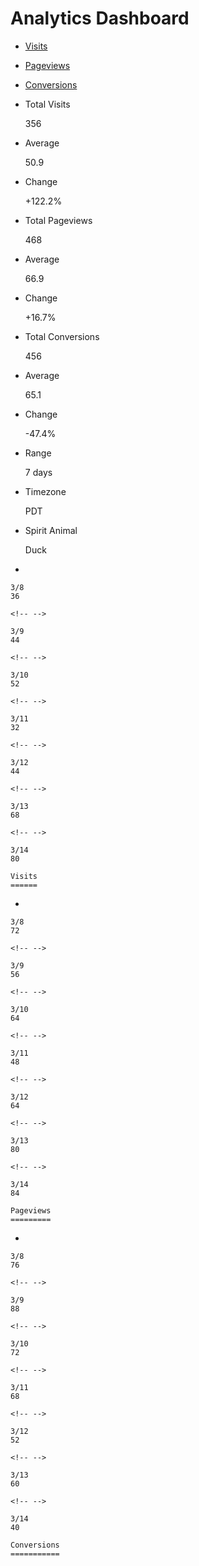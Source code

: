 Analytics Dashboard
===================

-   <a href="#" class="selected">Visits</a>
-   [Pageviews](#)
-   [Conversions](#)

-   Total Visits

    356

-   Average

    50.9

-   Change

    +122.2%

<!-- -->

-   Total Pageviews

    468

-   Average

    66.9

-   Change

    +16.7%

<!-- -->

-   Total Conversions

    456

-   Average

    65.1

-   Change

    -47.4%

-   Range

    7 days

-   Timezone

    PDT

-   Spirit Animal

    Duck

-   

    3/8  
    36

    <!-- -->

    3/9  
    44

    <!-- -->

    3/10  
    52

    <!-- -->

    3/11  
    32

    <!-- -->

    3/12  
    44

    <!-- -->

    3/13  
    68

    <!-- -->

    3/14  
    80

    Visits
    ======

-   

    3/8  
    72

    <!-- -->

    3/9  
    56

    <!-- -->

    3/10  
    64

    <!-- -->

    3/11  
    48

    <!-- -->

    3/12  
    64

    <!-- -->

    3/13  
    80

    <!-- -->

    3/14  
    84

    Pageviews
    =========

-   

    3/8  
    76

    <!-- -->

    3/9  
    88

    <!-- -->

    3/10  
    72

    <!-- -->

    3/11  
    68

    <!-- -->

    3/12  
    52

    <!-- -->

    3/13  
    60

    <!-- -->

    3/14  
    40

    Conversions
    ===========

